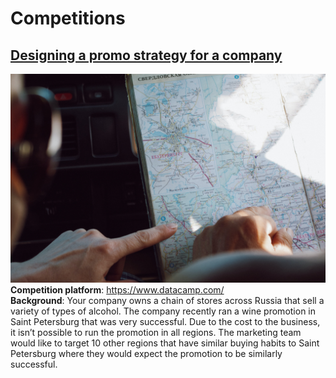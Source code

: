 # Competitions

## [Designing a promo strategy for a company](https://github.com/SergeiDm/Competitions/tree/main/Promo%20strategy)
![sdf](https://github.com/SergeiDm/Competitions/blob/main/illustrations/russia_regions.jpg)
**Competition platform**: https://www.datacamp.com/  
**Background**: Your company owns a chain of stores across Russia that sell a variety of types of alcohol. The company recently ran a wine promotion in Saint Petersburg that was very successful. Due to the cost to the business, it isn’t possible to run the promotion in all regions. The marketing team would like to target 10 other regions that have similar buying habits to Saint Petersburg where they would expect the promotion to be similarly successful.
